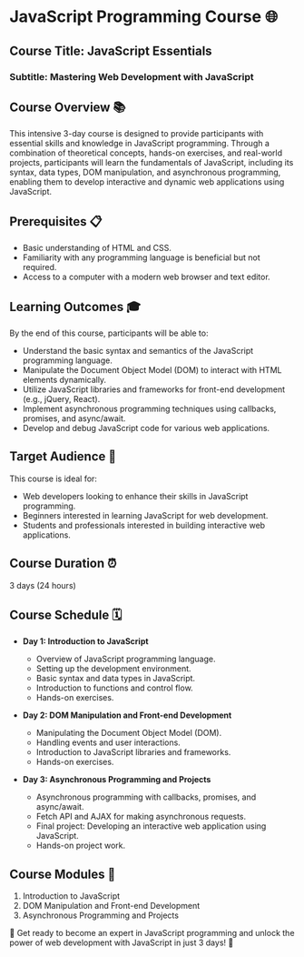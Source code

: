 # JavaScript Programming Course 🌐

## Course Title: JavaScript Essentials
### Subtitle: Mastering Web Development with JavaScript

## Course Overview 📚
This intensive 3-day course is designed to provide participants with essential skills and knowledge in JavaScript programming. Through a combination of theoretical concepts, hands-on exercises, and real-world projects, participants will learn the fundamentals of JavaScript, including its syntax, data types, DOM manipulation, and asynchronous programming, enabling them to develop interactive and dynamic web applications using JavaScript.

## Prerequisites 📋
- Basic understanding of HTML and CSS.
- Familiarity with any programming language is beneficial but not required.
- Access to a computer with a modern web browser and text editor.

## Learning Outcomes 🎓
By the end of this course, participants will be able to:
- Understand the basic syntax and semantics of the JavaScript programming language.
- Manipulate the Document Object Model (DOM) to interact with HTML elements dynamically.
- Utilize JavaScript libraries and frameworks for front-end development (e.g., jQuery, React).
- Implement asynchronous programming techniques using callbacks, promises, and async/await.
- Develop and debug JavaScript code for various web applications.

## Target Audience 🎯
This course is ideal for:
- Web developers looking to enhance their skills in JavaScript programming.
- Beginners interested in learning JavaScript for web development.
- Students and professionals interested in building interactive web applications.

## Course Duration ⏰
3 days (24 hours)

## Course Schedule 🗓️
- **Day 1: Introduction to JavaScript**
  - Overview of JavaScript programming language.
  - Setting up the development environment.
  - Basic syntax and data types in JavaScript.
  - Introduction to functions and control flow.
  - Hands-on exercises.

- **Day 2: DOM Manipulation and Front-end Development**
  - Manipulating the Document Object Model (DOM).
  - Handling events and user interactions.
  - Introduction to JavaScript libraries and frameworks.
  - Hands-on exercises.

- **Day 3: Asynchronous Programming and Projects**
  - Asynchronous programming with callbacks, promises, and async/await.
  - Fetch API and AJAX for making asynchronous requests.
  - Final project: Developing an interactive web application using JavaScript.
  - Hands-on project work.

## Course Modules 📑
1. Introduction to JavaScript
2. DOM Manipulation and Front-end Development
3. Asynchronous Programming and Projects

🚀 Get ready to become an expert in JavaScript programming and unlock the power of web development with JavaScript in just 3 days! 🚀
